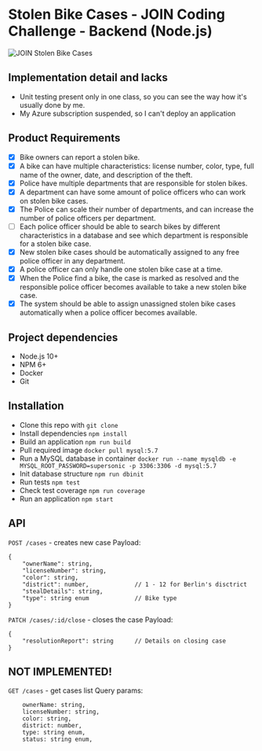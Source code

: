 # Stolen Bike Cases - JOIN Coding Challenge - Backend (Node.js)
![JOIN Stolen Bike Cases](https://github.com/join-com/coding-challenge-backend-nodejs/raw/master/illustration.png)

## Implementation detail and lacks
- Unit testing present only in one class, so you can see the way how it's usually done by me.
- My Azure subscription suspended, so I can't deploy an application

## Product Requirements
- [x] Bike owners can report a stolen bike.
- [x] A bike can have multiple characteristics: license number, color, type, full name of the owner, date, and description of the theft.
- [x] Police have multiple departments that are responsible for stolen bikes. 
- [x] A department can have some amount of police officers who can work on stolen bike cases.
- [x] The Police can scale their number of departments, and can increase the number of police officers per department.
- [ ] Each police officer should be able to search bikes by different characteristics in a database and see which department is responsible for a stolen bike case.
- [x] New stolen bike cases should be automatically assigned to any free police officer in any department.  
- [x] A police officer can only handle one stolen bike case at a time. 
- [x] When the Police find a bike, the case is marked as resolved and the responsible police officer becomes available to take a new stolen bike case. 
- [x] The system should be able to assign unassigned stolen bike cases automatically when a police officer becomes available.

## Project dependencies
- Node.js 10+
- NPM 6+
- Docker
- Git

## Installation
- Clone this repo with `git clone`
- Install dependencies `npm install`
- Build an application `npm run build`
- Pull required image `docker pull mysql:5.7`
- Run a MySQL database in container `docker run --name mysqldb -e MYSQL_ROOT_PASSWORD=supersonic -p 3306:3306 -d mysql:5.7`
- Init database structure `npm run dbinit`
- Run tests `npm test`
- Check test coverage `npm run coverage`
- Run an application `npm start`

## API
`POST /cases` - creates new case
Payload:
```
{
    "ownerName": string,
    "licenseNumber": string,
    "color": string,
    "district": number,             // 1 - 12 for Berlin's disctrict
    "stealDetails": string,     
    "type": string enum             // Bike type
}
```

`PATCH /cases/:id/close` - closes the case
Payload:
```
{
    "resolutionReport": string      // Details on closing case
}
```

## NOT IMPLEMENTED!

`GET /cases` - get cases list
Query params:
```
    ownerName: string,
    licenseNumber: string,
    color: string,
    district: number,
    type: string enum,
    status: string enum,
```